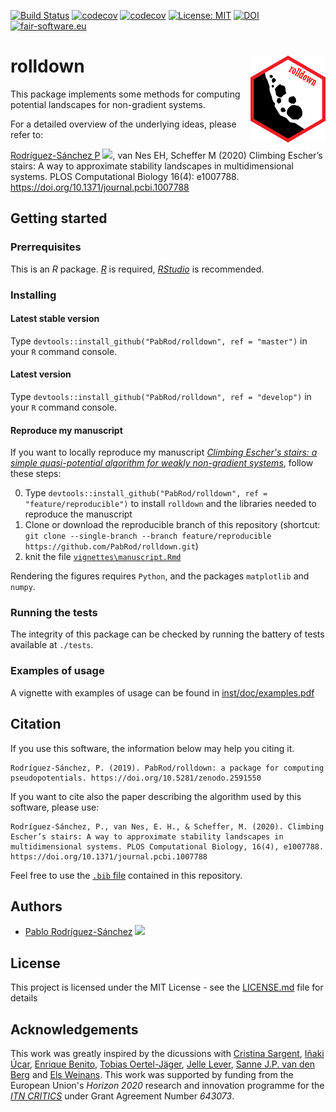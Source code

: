 [![Build Status](https://github.com/PabRod/rolldown/workflows/R-CMD-check/badge.svg?branch=master)](https://github.com/PabRod/rolldown/actions)
[![codecov](https://codecov.io/gh/PabRod/rolldown/graph/badge.svg)](https://codecov.io/gh/PabRod/rolldown)
[![codecov](https://img.shields.io/badge/lifecycle-stable-brightgreen.svg)](https://www.tidyverse.org/lifecycle/)
[![License: MIT](https://img.shields.io/badge/License-MIT-yellow.svg)](https://opensource.org/licenses/MIT)
[![DOI](https://zenodo.org/badge/DOI/10.5281/zenodo.3763038.svg)](https://doi.org/10.5281/zenodo.3763038)
[![fair-software.eu](https://img.shields.io/badge/fair--software.eu-%E2%97%8F%20%20%E2%97%8F%20%20%E2%97%8B%20%20%E2%97%8F%20%20%E2%97%8B-orange)](https://fair-software.eu)

# rolldown <img src="vignettes/img/logo.png" width="120" align="right" />
This package implements some methods for computing potential landscapes for non-gradient systems.

For a detailed overview of the underlying ideas, please refer to:

[Rodríguez-Sánchez P](https://pabrod.github.io) [![](https://orcid.org/sites/default/files/images/orcid_16x16.png)](https://orcid.org/0000-0002-2855-940X), van Nes EH, Scheffer M (2020) Climbing Escher’s stairs: A way to approximate stability landscapes in multidimensional systems. PLOS Computational Biology 16(4): e1007788. https://doi.org/10.1371/journal.pcbi.1007788

## Getting started

### Prerrequisites
This is an _R_ package. [_R_](https://www.r-project.org/) is required, [_RStudio_](https://www.rstudio.com/) is recommended.

### Installing

#### Latest stable version
Type `devtools::install_github("PabRod/rolldown", ref = "master")` in your `R` command console.

#### Latest version
Type `devtools::install_github("PabRod/rolldown", ref = "develop")` in your `R` command console.

#### Reproduce my manuscript
If you want to locally reproduce my manuscript [_Climbing Escher's stairs: a simple quasi-potential algorithm for weakly non-gradient systems_](https://arxiv.org/abs/1903.05615), follow these steps:

0. Type `devtools::install_github("PabRod/rolldown", ref = "feature/reproducible")` to install `rolldown` and the libraries needed to reproduce the manuscript
1. Clone or download the reproducible branch of this repository (shortcut: `git clone --single-branch --branch feature/reproducible https://github.com/PabRod/rolldown.git`)
2. knit the file [`vignettes\manuscript.Rmd`](https://github.com/PabRod/rolldown/blob/feature/reproducible/vignettes/manuscript.Rmd)

Rendering the figures requires `Python`, and the packages `matplotlib` and `numpy`.

### Running the tests
The integrity of this package can be checked by running the battery of tests available at `./tests`.

### Examples of usage
A vignette with examples of usage can be found in [inst/doc/examples.pdf](inst/doc/examples.pdf)

## Citation
If you use this software, the information below may help you citing it.
```
Rodríguez-Sánchez, P. (2019). PabRod/rolldown: a package for computing pseudopotentials. https://doi.org/10.5281/zenodo.2591550
```

If you want to cite also the paper describing the algorithm used by this software, please use:

```
Rodríguez-Sánchez, P., van Nes, E. H., & Scheffer, M. (2020). Climbing Escher’s stairs: A way to approximate stability landscapes in multidimensional systems. PLOS Computational Biology, 16(4), e1007788. https://doi.org/10.1371/journal.pcbi.1007788
```

Feel free to use the [`.bib` file](CITATION.bib) contained in this repository.

## Authors
- [Pablo Rodríguez-Sánchez](https://pabrod.github.io) [![](https://orcid.org/sites/default/files/images/orcid_16x16.png)](https://orcid.org/0000-0002-2855-940X)

## License
This project is licensed under the MIT License - see the [LICENSE.md](LICENSE) file for details

## Acknowledgements
This work was greatly inspired by the dicussions with [Cristina Sargent](https://www.researchgate.net/profile/Cristina_Sargent), [Iñaki Úcar](https://github.com/Enchufa2/), [Enrique Benito](https://sites.google.com/site/enriquebenitomatias/), [Tobias Oertel-Jäger](https://users.fmi.uni-jena.de/~tjaeger/), [Jelle Lever](https://www.linkedin.com/in/jellelever/), [Sanne J.P. van den Berg](https://www.linkedin.com/in/sanne-van-den-berg-23253b6b/) and [Els Weinans](https://www.wur.nl/es/Persons/Els-E-Els-Weinans-MSc.htm). This work was supported by funding from the European Union's _Horizon 2020_ research and innovation programme for the [_ITN CRITICS_](http://www.criticsitn.eu/wp/) under Grant Agreement Number _643073_.

